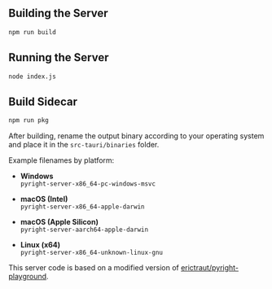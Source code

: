 ## Building the Server

```bash
npm run build
```

## Running the Server

```bash
node index.js
```

## Build Sidecar

```bash
npm run pkg
```

After building, rename the output binary according to your operating system and place it in the `src-tauri/binaries` folder.

Example filenames by platform:

- **Windows**  
  `pyright-server-x86_64-pc-windows-msvc`

- **macOS (Intel)**  
  `pyright-server-x86_64-apple-darwin`

- **macOS (Apple Silicon)**  
  `pyright-server-aarch64-apple-darwin`

- **Linux (x64)**  
  `pyright-server-x86_64-unknown-linux-gnu`
  

This server code is based on a modified version of [erictraut/pyright-playground](https://github.com/erictraut/pyright-playground).